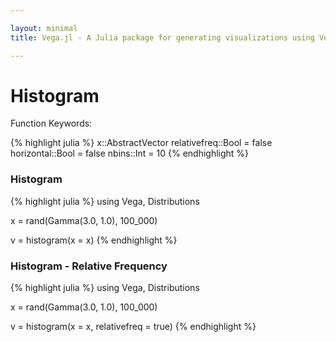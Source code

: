```yaml
---

layout: minimal
title: Vega.jl - A Julia package for generating visualizations using Vega

---
```


# Histogram

Function Keywords:

{% highlight julia %}
x::AbstractVector
relativefreq::Bool = false
horizontal::Bool = false
nbins::Int = 10
{% endhighlight %}

### Histogram

{% highlight julia %}
using Vega, Distributions

x = rand(Gamma(3.0, 1.0), 100_000)

v = histogram(x = x)
{% endhighlight %}

<div id="hist"></div>
<script type="text/javascript">
parse("hist",
	{"name":"Vega Visualization","height":450,"padding":"auto","marks":[{"properties":{"enter":{"x":{"field":"x","scale":"x"},"y2":{"field":"y2","scale":"y"},"width":{"offset":0,"scale":"x","band":true},"fill":{"field":"group","scale":"group"},"y":{"field":"y","scale":"y"}}},"from":{"data":"table"},"type":"rect"}],"axes":[{"properties":{"title":{"fontSize":{"value":14}}},"title":"x","type":"x","scale":"x"},{"properties":{"title":{"fontSize":{"value":14}}},"title":"y","type":"y","scale":"y"}],"data":[{"name":"table","values":[{"x":1.0,"y2":0,"group":1,"y":8106.0},{"x":2.0,"y2":0,"group":1,"y":24001.0},{"x":3.0,"y2":0,"group":1,"y":25313.0},{"x":4.0,"y2":0,"group":1,"y":18580.0},{"x":5.0,"y2":0,"group":1,"y":11453.0},{"x":6.0,"y2":0,"group":1,"y":6312.0},{"x":7.0,"y2":0,"group":1,"y":3297.0},{"x":8.0,"y2":0,"group":1,"y":1556.0},{"x":9.0,"y2":0,"group":1,"y":771.0},{"x":10.0,"y2":0,"group":1,"y":326.0},{"x":11.0,"y2":0,"group":1,"y":158.0},{"x":12.0,"y2":0,"group":1,"y":73.0},{"x":13.0,"y2":0,"group":1,"y":25.0},{"x":14.0,"y2":0,"group":1,"y":13.0},{"x":15.0,"y2":0,"group":1,"y":10.0},{"x":16.0,"y2":0,"group":1,"y":4.0},{"x":17.0,"y2":0,"group":1,"y":1.0},{"x":18.0,"y2":0,"group":1,"y":1.0}]}],"scales":[{"name":"x","range":"width","domain":{"data":"table","field":"x"},"type":"ordinal"},{"name":"y","range":"height","domain":{"data":"table","field":"y"},"type":"linear"},{"name":"group","range":["rgb(166,206,227)","rgb( 31,120,180)","rgb(178,223,138)","rgb( 51,160, 44)","rgb(251,154,153)","rgb(227, 26, 28)","rgb(253,191,111)","rgb(255,127,  0)","rgb(202,178,214)","rgb(106, 61,154)","rgb(255,255,153)","rgb(177, 89, 40)"],"domain":{"data":"table","field":"group"},"type":"ordinal"}],"width":450}

	);
</script>

### Histogram - Relative Frequency

{% highlight julia %}
using Vega, Distributions

x = rand(Gamma(3.0, 1.0), 100_000)

v = histogram(x = x, relativefreq = true)
{% endhighlight %}

<div id="relhist"></div>
<script type="text/javascript">
parse("relhist",
	{"name":"Vega Visualization","height":450,"padding":"auto","marks":[{"properties":{"enter":{"x":{"field":"x","scale":"x"},"y2":{"field":"y2","scale":"y"},"width":{"offset":0,"scale":"x","band":true},"fill":{"field":"group","scale":"group"},"y":{"field":"y","scale":"y"}}},"from":{"data":"table"},"type":"rect"}],"axes":[{"properties":{"title":{"fontSize":{"value":14}}},"title":"x","type":"x","scale":"x"},{"properties":{"title":{"fontSize":{"value":14}}},"title":"y","type":"y","scale":"y"}],"data":[{"name":"table","values":[{"x":1.0,"y2":0,"group":1,"y":0.08106},{"x":2.0,"y2":0,"group":1,"y":0.24001},{"x":3.0,"y2":0,"group":1,"y":0.25313},{"x":4.0,"y2":0,"group":1,"y":0.1858},{"x":5.0,"y2":0,"group":1,"y":0.11453},{"x":6.0,"y2":0,"group":1,"y":0.06312},{"x":7.0,"y2":0,"group":1,"y":0.03297},{"x":8.0,"y2":0,"group":1,"y":0.01556},{"x":9.0,"y2":0,"group":1,"y":0.00771},{"x":10.0,"y2":0,"group":1,"y":0.00326},{"x":11.0,"y2":0,"group":1,"y":0.00158},{"x":12.0,"y2":0,"group":1,"y":0.00073},{"x":13.0,"y2":0,"group":1,"y":0.00025},{"x":14.0,"y2":0,"group":1,"y":0.00013},{"x":15.0,"y2":0,"group":1,"y":0.0001},{"x":16.0,"y2":0,"group":1,"y":4.0e-5},{"x":17.0,"y2":0,"group":1,"y":1.0e-5},{"x":18.0,"y2":0,"group":1,"y":1.0e-5}]}],"scales":[{"name":"x","range":"width","domain":{"data":"table","field":"x"},"type":"ordinal"},{"name":"y","range":"height","domain":{"data":"table","field":"y"},"type":"linear"},{"name":"group","range":["rgb(166,206,227)","rgb( 31,120,180)","rgb(178,223,138)","rgb( 51,160, 44)","rgb(251,154,153)","rgb(227, 26, 28)","rgb(253,191,111)","rgb(255,127,  0)","rgb(202,178,214)","rgb(106, 61,154)","rgb(255,255,153)","rgb(177, 89, 40)"],"domain":{"data":"table","field":"group"},"type":"ordinal"}],"width":450}
	);
</script>
